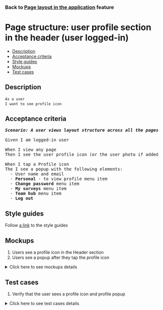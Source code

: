 ### Back to [Page layout in the application](../../README.md) feature

# Page structure: user profile section in the header (user logged-in)

- [Description](#description)
- [Acceptance criteria](#acceptance-criteria)
- [Style guides](#style-guides)
- [Mockups](#mockups)
- [Test cases](#test-cases)

## Description

    As a user
    I want to see profile icon

## Acceptance criteria

<pre>
<b><i>Scenario: A user views layout structure across all the pages</i></b>

Given I am logged-in user

When I view any page
Then I see the user profile icon (or the user photo if added) in the Header section

When I tap a Profile icon
The I see a popup with the following elements:
  - User name and email
  - <b>Personal</b> - to view profile menu item
  - <b>Change password</b> menu item
  - <b>My surveys</b> menu item
  - <b>Team hub</b> menu item
  - <b>Log out</b>
</pre>

## Style guides

Follow [a link](https://www.figma.com/proto/0zkkf5WC77OSpvyD6YXpFE/Style-guides?page-id=0%3A1&node-id=19%3A5368&viewport=266%2C48%2C0.54&scaling=min-zoom&starting-point-node-id=19%3A5368) to the style guides

## Mockups

1. Users see a profile icon in the Header section
2. Users see a popup after they tap the profile icon

<details>
  <summary>Click here to see mockups details</summary>

**1. Users see a profile icon in the Header section:**

![Users see a profile icon in the Header section](/mobile_application_features/project_layout/images/profile_icon_home_page.png)

**2. Users see a popup after they tap the profile icon:**

![Users see a popup after they tap the profile icon](/mobile_application_features/project_layout/images/profile_popup_home_page.png)

</details>

## Test cases

1. Verify that the user sees a profile icon and profile popup

<details>
  <summary>Click here to see test cases details</summary>

### **#1. Verify that the user sees a profile icon and profile popup**

|Preconditions|Steps|Expected result
------|-------|----------
|- Go to the Sports Hub Home page|1) Go to any page</br>2) Observe the header section</br>3) Tap the profile icon|2) The profile icon is present in the header section on the right</br>3) The profile popup appears with the following elements:</br>- User name and email</br>- Personal - to view profile menu item</br>- Change password menu item</br>- My surveys menu item</br>- Team hub menu item</br>- Log out|

</details>
